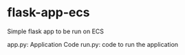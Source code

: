 # flask-app-ecs
Simple flask app to be run on ECS

app.py: Application Code 
run.py: code to run the application
